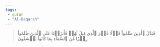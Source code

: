 ```yaml
---
tags: 
 - quran 
 - "Al-Baqarah"
---
```


> فَبَدَّلَ ٱلَّذِينَ ظَلَمُواْ قَوۡلًا غَيۡرَ ٱلَّذِي قِيلَ لَهُمۡ فَأَنزَلۡنَا عَلَى ٱلَّذِينَ ظَلَمُواْ رِجۡزٗا مِّنَ ٱلسَّمَآءِ بِمَا كَانُواْ يَفۡسُقُونَ
